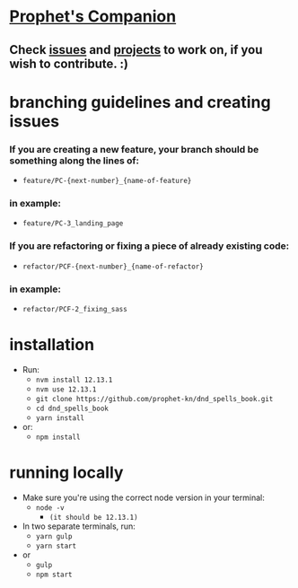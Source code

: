 # <a href="https://prophet-kn.github.io/dnd_spells_book/">Prophet's Companion</a>

## Check <a href="https://github.com/prophet-kn/dnd_spells_book/issues">issues</a> and <a href="https://github.com/prophet-kn/dnd_spells_book/projects">projects</a> to work on, if you wish to contribute. :)

# branching guidelines and creating issues
### If you are creating a new feature, your branch should be something along the lines of:
- `feature/PC-{next-number}_{name-of-feature}`

### in example:

- `feature/PC-3_landing_page`

### If you are refactoring or fixing a piece of already existing code:
- `refactor/PCF-{next-number}_{name-of-refactor}`

### in example:

- `refactor/PCF-2_fixing_sass`


# installation
- Run:
  - `nvm install 12.13.1`
  - `nvm use 12.13.1`
  - `git clone https://github.com/prophet-kn/dnd_spells_book.git`
  - `cd dnd_spells_book`
  - `yarn install`
- or:
  - `npm install`

# running locally
- Make sure you're using the correct node version in your terminal:
  - `node -v`
    - `(it should be 12.13.1)`
- In two separate terminals, run:
  - `yarn gulp`
  - `yarn start`
- or
  - `gulp`
  - `npm start`
